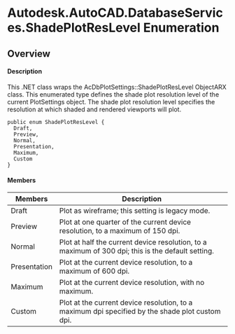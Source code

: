 # Autodesk.AutoCAD.DatabaseServices.ShadePlotResLevel Enumeration

## Overview

#### Description
This .NET class wraps the AcDbPlotSettings::ShadePlotResLevel ObjectARX class. 
This enumerated type defines the shade plot resolution level of the current PlotSettings object. The shade plot resolution level specifies the resolution at which shaded and rendered viewports will plot.
```text
public enum ShadePlotResLevel {
  Draft,
  Preview,
  Normal,
  Presentation,
  Maximum,
  Custom
}
```

#### Members
| Members | Description |
| --- | --- |
| Draft | Plot as wireframe; this setting is legacy mode. |
| Preview | Plot at one quarter of the current device resolution, to a maximum of 150 dpi. |
| Normal | Plot at half the current device resolution, to a maximum of 300 dpi; this is the default setting. |
| Presentation | Plot at the current device resolution, to a maximum of 600 dpi. |
| Maximum | Plot at the current device resolution, with no maximum. |
| Custom | Plot at the current device resolution, to a maximum dpi specified by the shade plot custom dpi. |